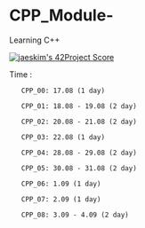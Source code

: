 # CPP_Module-
Learning C++

[![jaeskim's 42Project Score](https://badge42.herokuapp.com/api/project/gmother/cpp-module-08)](https://github.com/JaeSeoKim/badge42)

Time : 

       CPP_00: 17.08 (1 day)

       CPP_01: 18.08 - 19.08 (2 day)
       
       CPP_02: 20.08 - 21.08 (2 day) 
       
       CPP_03: 22.08 (1 day)
       
       CPP_04: 28.08 - 29.08 (2 day)
       
       CPP_05: 30.08 - 31.08 (2 day) 
       
       CPP_06: 1.09 (1 day) 
       
       CPP_07: 2.09 (1 day) 
       
       CPP_08: 3.09 - 4.09 (2 day)
         
